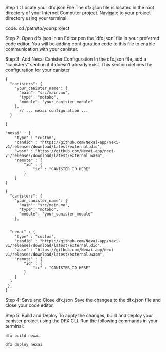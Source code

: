 Step 1 : Locate your dfx.json File
The dfx.json file is located in the root directory of your Internet Computer project. Navigate to your project directory using your terminal.

code:
cd /path/to/your/project

Step 2: Open dfx.json in an Editor
pen the 'dfx.json' file in your preferred code editor. You will be adding configuration code to this file to enable communication with your canister.

Step 3: Add Nexai Canister Configuration
In the dfx.json file, add a "canisters" section if it doesn't already exist. This section defines the configuration for your canister

```
{
  "canisters": {
    "your_canister_name": {
      "main": "src/main.mo",
      "type": "motoko",
      "module": "your_canister_module"
    },
      // ... nexai configuration ...
  }

}
```

```
"nexai" : {
    "type" : "custom",
    "candid" : "https://github.com/Nexai-app/nexi-v1/releases/download/latest/external.did",
    "wasm" : "https://github.com/Nexai-app/nexi-v1/releases/download/latest/external.wasm",
    "remote" : {
        "id" : {
            "ic" : "CANISTER_ID HERE"
        }
    }
}
```

```
{
  "canisters": {
    "your_canister_name": {
      "main": "src/main.mo",
      "type": "motoko",
      "module": "your_canister_module"
    },


  "nexai" : {
    "type" : "custom",
    "candid" : "https://github.com/Nexai-app/nexi-v1/releases/download/latest/external.did",
    "wasm" : "https://github.com/Nexai-app/nexi-v1/releases/download/latest/external.wasm",
    "remote" : {
        "id" : {
            "ic" : "CANISTER_ID HERE"
        }
    }
  }
 },
}
```

Step 4: Save and Close dfx.json
Save the changes to the dfx.json file and close your code editor.

Step 5: Build and Deploy
To apply the changes, build and deploy your canister project using the DFX CLI. Run the following commands in your terminal:

```
dfx build nexai
```

```
dfx deploy nexai
```
